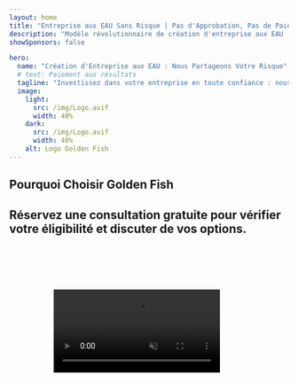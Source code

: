 ```yaml
---
layout: home
title: "Entreprise aux EAU Sans Risque | Pas d'Approbation, Pas de Paiement"
description: "Modèle révolutionnaire de création d'entreprise aux EAU : vous ne payez qu'après le succès. Accompagnement expert à chaque étape avec un taux de réussite de 90%+"
showSponsors: false

hero:
  name: "Création d'Entreprise aux EAU : Nous Partageons Votre Risque"
  # text: Paiement aux résultats
  tagline: "Investissez dans votre entreprise en toute confiance : nous ne sommes payés qu'après l'enregistrement réussi de votre société. <span class='hl'>Votre succès est notre seul objectif</span>."
  image:
    light:
      src: /img/Logo.avif
      width: 40%
    dark:
      src: /img/Logo.avif
      width: 40%
    alt: Logo Golden Fish
---
```


<FeatureBlock :card="{
  title: 'Vos Avantages — Notre Responsabilité',
  details: 'Les EAU offrent de nombreux avantages aux entrepreneurs et investisseurs internationaux à la recherche d\'un environnement commercial favorable. \n\n* Taux d\'Imposition Bas : Seulement 9% d\'impôt sur les sociétés et 5% de TVA sans impôt sur le revenu\n* 100% de Propriété Étrangère : Contrôle total de votre entreprise sans partenaires locaux\n* Pas de Contrôle des Changes : Rapatriement des bénéfices et change de devises sans restriction\n\n[Show complete list](/uae-business/company-registration/benefits-problems#benefits-of-doing-business-in-the-uae)',
  link: '/uae-business/company-registration/benefits-problems#benefits-of-doing-business-in-the-uae',
  src: {
    light: '/img/iStock-2051326997.avif',
    dark: '/img/iStock-1448478309.jpg',
    width: '100%'
  },
  inversion: false
}" />

<FeatureBlock :card="{
  title: 'Défis que Nous Relevons Ensemble',
  details: 'Bien que les EAU offrent de nombreux avantages, les entreprises doivent être conscientes des défis potentiels lors de l\'établissement de leurs activités. \n\n* Environnement Réglementaire Complexe : Différentes réglementations selon les émirats et les free zones\n* Exigences de Substance Économique : Personnel local et espace de bureau physique nécessaires pour certaines activités\n* Coûts Initiaux Élevés : Frais d\'enregistrement, documentation et locations de bureaux obligatoires\n\n[Show complete list](/uae-business/company-registration/benefits-problems#disadvantages-of-doing-business-in-the-uae)',
  link: '/uae-business/company-registration/benefits-problems#disadvantages-of-doing-business-in-the-uae',
  src: {
      light: '/img/iStock-1299393716.avif',
      dark: '/img/iStock-2149731304.avif',
    width: '100%'
  },
  inversion: true
}" />

<FeatureBlock :card="{
  title: 'Support Complet : Étape par Étape avec Vous',
  details: 'Guide complet pour créer des entreprises en **free zone, offshore, mainland, branch**. \n\n* 100% de Propriété Étrangère disponible en Free Zones et Mainland\n* Taux d\'Imposition Bas - seulement 9% d\'impôt sur les sociétés\n* Pas de Contrôle des Changes - rapatriement facile des capitaux\n\n[Learn more](/uae-business/company-registration/overview)',
  link: '/uae-business/company-registration/overview',
  src: {
    light: '/video/iStock-1204982076.mp4',
    dark: '/video/iStock-1269162753.mp4',
    width: '100%'
  },
  inversion: false
}" />

<FeatureCards :features="[
  {
    title: 'Ouverture de Compte Bancaire',
    details: 'Ouvrez facilement des **comptes bancaires** professionnels ou personnels auprès des banques de confiance des EAU.',
    items: [
      'Services PRO complets pour les approbations gouvernementales',
      'Configuration complète du package bancaire',
      'Taux de réussite de 96%'
    ],
    linkText: 'Learn more',
    link: '/uae-business/offer/banking/',
    icon: {
      light: '/img/iStock-2153786564.avif',
      dark: '/img/iStock-2166793628.avif',
      alt: 'Services Bancaires'
    }
  },
  {
    title: 'Golden Visa & Résidence',
    details: 'Obtenez un **Golden Visa** des EAU pour une résidence à long terme avec un processus de demande simplifié.',
    items: [
      '**Pas besoin d\'entrer aux EAU tous les 6 mois**',
      'Validité de 10 ans avec option de renouvellement sous conditions',
      'Taux de réussite de 92%'
    ],
    linkText: 'Learn more',
    link: '/uae-business/offer/golden-visa/',
    icon: {
      light: '/img/iStock-1312241253.avif',
      dark: '/img/ILONMASKID.webp',
      alt: 'Services de Visa'
    }
  },
  {
    title: 'Découvrez plus de nos services aux entreprises',
    details: '',
    items: [],
    linkText: 'Learn more',
    link: '/uae-business/company-registration/insights/incorporation-steps',
    icon: {
      light: '/img/iStock-473502112.avif',
      dark: '/img/iStock-1160827423.avif',
      alt: 'Plus de Services'
    }
  }
]" />

## Pourquoi Choisir Golden Fish

<BenefitsList :features="[
  {
    icon: '🏢',
    title: 'Expertise Locale aux EAU',
    text: 'Des spécialistes dédiés à Dubai fournissent des conseils d\'experts à chaque étape du processus.'
  },
  {
    icon: '📊',
    title: 'Taux de Réussite Prouvé',
    text: 'Plus de 90% de taux d\'approbation avec des centaines de visas, comptes bancaires et enregistrements d\'entreprises délivrés via notre traitement premium.'
  },
  {
    icon: '💸',
    title: '**Frais Basés sur le Succès**',
    text: '[Payez uniquement après approbation](/uae-business/benefits/success-based-fees). Transparence totale sans frais cachés.'
  },
]" />

## Réservez une consultation gratuite pour vérifier votre éligibilité et discuter de vos options.

<video  autoplay muted playsinline style="padding: 80px" >
  <source src="/img/iStock-2185906461.mp4" type="video/mp4">
</video>

<ContactFormModal 
  formName="Golden Visa [offer]" 
  buttonText="Obtenir une consultation gratuite" 
  categoryLabel="Niveau de support requis : *" 
  categoryPlaceholderText="Choisissez votre niveau de support"
  messageLabel="Aidez-nous à préparer votre consultation (recommandé)"
  messagePlaceholderText="Parlez-nous de vos préférences, des membres de votre famille, du calendrier ou de toute question spécifique"
  :services="[
  'Basique — documents essentiels et consultations uniquement',
  'Standard — documentation complète et accompagnement lors des principales étapes',
  'Complet — gestion complète du processus avec une implication minimale de votre part',
  'Personnalisé — besoin de discuter des détails spécifiques et des exigences particulières',
  ]"/>

<!-- <ImageGrid :images="[
  { src: '/img/ILONMASKID.webp', href: './immigration.md', alt: 'Immigration aux EAU' },
  { src: '/img/ILONMASKID.webp', href: './immigration.md', alt: 'Immigration aux EAU' },
]"/> -->